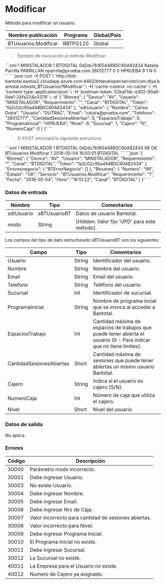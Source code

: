 # Modificar 

Método para modificar un usuario. 

Nombre publicación | Programa | Global/País 
--------- | ----------- | ----------- 
BTUsuarios.Modificar | RBTPG120 | Global 

> Ejemplo de invocación al método Modificar: 

<code-group> 
<code-block title="XML" active> 
```xml 
<soapenv:Envelope xmlns:soapenv="http://schemas.xmlsoap.org/soap/envelope/" xmlns:bts="http://uy.com.dlya.bantotal/BTSOA/"> 
   <soapenv:Header/> 
   <soapenv:Body> 
      <bts:BTUsuarios.Modificar> 
		<bts:Btinreq> 
            <bts:Device>1</bts:Device> 
            <bts:Usuario>MINSTALADOR</bts:Usuario> 
            <bts:Requerimiento>1</bts:Requerimiento> 
            <bts:Canal>BTDIGITAL</bts:Canal> 
            <bts:Token>0d2dc7b1654A8B5C60A82434</bts:Token> 
         </bts:Btinreq> 
         <bts:sdtUsuario> 
            <bts:Nombre>Natalia Parrilla</bts:nombre> 
            <bts:Usuario>PARRILLAN</bts:usuario> 
            <bts:Email>nparrilla@prueba.com</bts:email> 
            <bts:Telefono>26012777</bts:Telefono> 
            <bts:CantidadSesionesAbiertas>0</bts:cantidadSesionesAbiertas> 
            <bts:EspaciosTrabajo>0</bts:espaciosTrabajo> 
            <bts:ProgramaInicial>HPRUEBA</bts:programaInicial> 
            <bts:Nivel>9</bts:nivel> 
            <bts:Sucursal>1</bts:sucursal> 
            <bts:Cajero>N</bts:cajero> 
            <bts:NumeroCaja>0</bts:numeroCaja> 
         </bts:sdtUsuario> 
      </bts:BTUsuarios.Modificar> 
   </soapenv:Body> 
</soapenv:Envelope> 
``` 
</code-block> 

<code-block title="JSON"> 
```json 
curl -X POST \ 
	'http://btd-bantotal.eastus2.cloudapp.azure.com:4462/btdeveloper/servlet/com.dlya.bantotal.odwsbt_BTUsuarios?Modificar' \ 
  -H 'cache-control: no-cache' \ 
  -H 'content-type: application/json' \ 
  -H 'postman-token: 52baf1dc-e302-90a6-0de1-24fa234c0379' \ 
  -d '{ 
	"Btinreq": { 
		"Device": "AV", 
		"Usuario": "MINSTALADOR", 
		"Requerimiento": "", 
		"Canal": "BTDIGITAL", 
		"Token": "fa2c02c95a4A8B5C60A82434" 
	}, 
   "sdtUsuario": { 
		"Nombre": "Carlos Dutra", 
		"Usuario": "DUTRAC", 
		"Email": "cdutra@prueba.com", 
      "Telefono": "26012777", 
		"CantidadSesionesAbiertas": 0, 
		"EspaciosTrabajo": 0, 
		"ProgramaInicial": "HPRUEBA", 
		"Nivel": 9, 
		"Sucursal": 1, 
		"Cajero": "N", 
		"NumeroCaja": 0 
	} 
}' 
``` 
</code-block> 
</code-group> 

> El POST retornará la siguiente estructura: 

<code-group> 
<code-block title="XML" active> 
```xml 
<SOAP-ENV:Envelope xmlns:SOAP-ENV="http://schemas.xmlsoap.org/soap/envelope/" xmlns:xsd="http://www.w3.org/2001/XMLSchema" xmlns:SOAP-ENC="http://schemas.xmlsoap.org/soap/encoding/" xmlns:xsi="http://www.w3.org/2001/XMLSchema-instance"> 
   <SOAP-ENV:Body> 
      <BTUsuarios.ModificarResponse xmlns="http://uy.com.dlya.bantotal/BTSOA/"> 
         <Btinreq> 
            <Device>1</Device> 
            <Usuario>MINSTALADOR</Usuario> 
            <Requerimiento>1</Requerimiento> 
            <Canal>BTDIGITAL</Canal> 
            <Token>0d2dc7b1654A8B5C60A82434</Token> 
         </Btinreq> 
         <Erroresnegocio></Erroresnegocio> 
         <Btoutreq> 
            <Numero>98</Numero> 
            <Estado>OK</Estado> 
            <Servicio>BTUsuarios.Modificar</Servicio> 
            <Requerimiento>1</Requerimiento> 
            <Fecha>2018-05-04</Fecha> 
            <Hora>16:50:01</Hora> 
            <Canal>BTDIGITAL</Canal> 
         </Btoutreq> 
      </BTUsuarios.ModificarResponse> 
   </SOAP-ENV:Body> 
</SOAP-ENV:Envelope> 
``` 
</code-block> 

<code-block title="JSON"> 
```json 
'{ 
	"Btinreq": { 
		"Device": "AV", 
		"Usuario": "MINSTALADOR", 
		"Requerimiento": "", 
		"Canal": "BTDIGITAL", 
		"Token": "fa2c02c95a4A8B5C60A82434" 
	}, 
    "Erroresnegocio": { 
        "BTErrorNegocio": [] 
    }, 
    "Btoutreq": { 
        "Numero": "99", 
        "Estado": "OK", 
        "Servicio": "BTUsuarios.Modificar", 
        "Requerimiento": "1", 
        "Fecha": "2018-05-04", 
        "Hora": "16:51:22", 
        "Canal": "BTDIGITAL" 
    } 
}' 
``` 
</code-block> 
</code-group>  

### Datos de entrada 

Nombre | Tipo | Comentarios 
--------- | ----------- | ----------- 
sdtUsuario | sBTUsuarioBT | Datos de usuario Bantotal. 
modo | String | [Hidden: Valor fijo 'UPD' para este método]. 

Los campos del tipo de dato estructurado sBTUsuarioBT son los siguientes: 

Campo | Tipo | Comentarios 
--------- | ----------- | ----------- 
Usuario | String | Identificador del usuario. 
Nombre | String | Nombre del usuario. 
Email | String | Email del usuario. 
Telefono | String | Teléfono del usuario.  
Sucursal | Int | Identificador de sucursal. 
ProgramaInicial | String | Nombre de programa incial que se invoca al acceder a Bantotal. 
EspaciosTrabajo | Int | Cantidad máxima de espacios de trabajos que puede tener abierta el usuario (0 - Para indicar que no tiene limites). 
CantidadSesionesAbiertas | Short | Cantidad máxima de sesiones que puede tener abiertas un mismo usuario Bantotal. 
Cajero | String | Indica si el usuario es cajero (S/N). 
NumeroCaja | Int | Número de caja que utiliza el cajero. 
Nivel | Short | Nivel del usuario. 

### Datos de salida 

No aplica. 

### Errores 

Código | Descripción 
--------- | ----------- 
30000 | Parámetro modo incorrecto. 
30001 | Debe ingresar Usuario. 
30003 | No existe Usuario. 
30004 | Debe ingresar Nombre. 
30005 | Debe ingresar Email. 
30006 | Debe ingresar Nro de Caja. 
30007 | Valor incorrecto para cantidad de sesiones abiertas. 
30008 | Valor incorrecto para Nivel. 
30009 | Debe ingresar Programa Inicial. 
30010 | El Programa Inicial no existe. 
30011 | Debe ingresar Sucursal. 
30012 | La Sucursal no existe. 
40011 | La Empresa para el Usuario no existe. 
40012 | Numero de Cajero ya asignado. 

 
